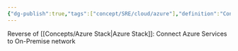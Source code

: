 ```yaml
---
{"dg-publish":true,"tags":["concept/SRE/cloud/azure"],"definition":"Connects On-Premise Service to Azure","permalink":"/concepts/azure-arc/","dgPassFrontmatter":true}
---
```



Reverse of [[Concepts/Azure Stack\|Azure Stack]]: Connect Azure Services to On-Premise network